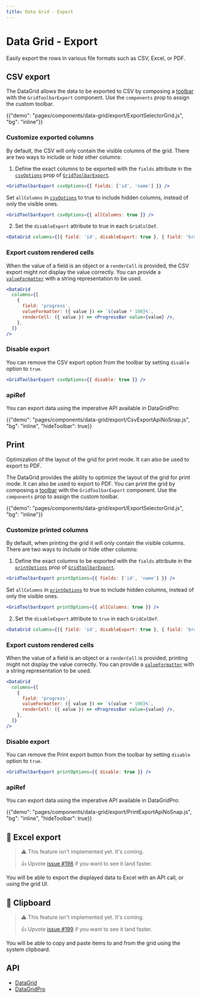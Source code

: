```yaml
---
title: Data Grid - Export
---
```


# Data Grid - Export

<p class="description">Easily export the rows in various file formats such as CSV, Excel, or PDF.</p>

## CSV export

The DataGrid allows the data to be exported to CSV by composing a [toolbar](/components/data-grid/components/#toolbar) with the `GridToolbarExport` component. Use the `components` prop to assign the custom toolbar.

{{"demo": "pages/components/data-grid/export/ExportSelectorGrid.js", "bg": "inline"}}

### Customize exported columns

By default, the CSV will only contain the visible columns of the grid.
There are two ways to include or hide other columns:

1. Define the exact columns to be exported with the `fields` attribute in the [`csvOptions`](/api/data-grid/grid-csv-export-options/) prop of [`GridToolbarExport`](/components/data-grid/components/#toolbar).

```jsx
<GridToolbarExport csvOptions={{ fields: ['id', 'name'] }} />
```

Set `allColumns` in [`csvOptions`](/api/data-grid/grid-csv-export-options/) to true to include hidden columns, instead of only the visible ones.

```jsx
<GridToolbarExport csvOptions={{ allColumns: true }} />
```

2. Set the `disableExport` attribute to true in each `GridColDef`.

```jsx
<DataGrid columns={[{ field: 'id', disableExport: true }, { field: 'brand' }]} />
```

### Export custom rendered cells

When the value of a field is an object or a `renderCell` is provided, the CSV export might not display the value correctly.
You can provide a [`valueFormatter`](/components/data-grid/columns/#value-formatter) with a string representation to be used.

```jsx
<DataGrid
  columns={[
    {
      field: 'progress',
      valueFormatter: ({ value }) => `${value * 100}%`,
      renderCell: ({ value }) => <ProgressBar value={value} />,
    },
  ]}
/>
```

### Disable export

You can remove the CSV export option from the toolbar by setting `disable` option to `true`.

```jsx
<GridToolbarExport csvOptions={{ disable: true }} />
```

### apiRef [<span class="plan-pro"></span>](https://mui.com/store/items/material-ui-pro/)

You can export data using the imperative API available in DataGridPro:

{{"demo": "pages/components/data-grid/export/CsvExportApiNoSnap.js", "bg": "inline", "hideToolbar": true}}

## Print

Optimization of the layout of the grid for print mode. It can also be used to export to PDF.

The DataGrid provides the ability to optimize the layout of the grid for print mode. It can also be used to export to PDF. You can print the grid by composing a [toolbar](/components/data-grid/components/#toolbar) with the `GridToolbarExport` component. Use the `components` prop to assign the custom toolbar.

{{"demo": "pages/components/data-grid/export/ExportSelectorGrid.js", "bg": "inline"}}

### Customize printed columns

By default, when printing the grid it will only contain the visible columns.
There are two ways to include or hide other columns:

1. Define the exact columns to be exported with the `fields` attribute in the [`printOptions`](/api/data-grid/grid-print-export-options/) prop of [`GridToolbarExport`](/components/data-grid/components/#toolbar).

```jsx
<GridToolbarExport printOptions={{ fields: ['id', 'name'] }} />
```

Set `allColumns` in [`printOptions`](/api/data-grid/grid-print-export-options/) to true to include hidden columns, instead of only the visible ones.

```jsx
<GridToolbarExport printOptions={{ allColumns: true }} />
```

2. Set the `disableExport` attribute to `true` in each `GridColDef`.

```jsx
<DataGrid columns={[{ field: 'id', disableExport: true }, { field: 'brand' }]} />
```

### Export custom rendered cells

When the value of a field is an object or a `renderCell` is provided, printing might not display the value correctly.
You can provide a [`valueFormatter`](/components/data-grid/columns/#value-formatter) with a string representation to be used.

```jsx
<DataGrid
  columns={[
    {
      field: 'progress',
      valueFormatter: ({ value }) => `${value * 100}%`,
      renderCell: ({ value }) => <ProgressBar value={value} />,
    },
  ]}
/>
```

### Disable export

You can remove the Print export button from the toolbar by setting `disable` option to `true`.

```jsx
<GridToolbarExport printOptions={{ disable: true }} />
```

### apiRef [<span class="plan-pro"></span>](https://mui.com/store/items/material-ui-pro/)

You can export data using the imperative API available in DataGridPro:

{{"demo": "pages/components/data-grid/export/PrintExportApiNoSnap.js", "bg": "inline", "hideToolbar": true}}

## 🚧 Excel export [<span class="plan-premium"></span>](https://mui.com/store/items/material-ui-pro/)

> ⚠️ This feature isn't implemented yet. It's coming.
>
> 👍 Upvote [issue #198](https://github.com/mui-org/material-ui-x/issues/198) if you want to see it land faster.

You will be able to export the displayed data to Excel with an API call, or using the grid UI.

## 🚧 Clipboard [<span class="plan-premium"></span>](https://mui.com/store/items/material-ui-pro/)

> ⚠️ This feature isn't implemented yet. It's coming.
>
> 👍 Upvote [issue #199](https://github.com/mui-org/material-ui-x/issues/199) if you want to see it land faster.

You will be able to copy and paste items to and from the grid using the system clipboard.

## API

- [DataGrid](/api/data-grid/data-grid/)
- [DataGridPro](/api/data-grid/data-grid-pro/)

